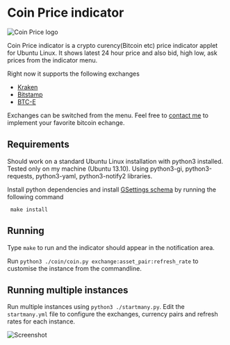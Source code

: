 # Coin Price indicator

![Coin Price logo](https://raw.github.com/nilgradisnik/coinprice-indicator/master/resources/logo_124px.png)

Coin Price indicator is a crypto curency(Bitcoin etc) price indicator applet for Ubuntu Linux. It shows latest 24 hour price and also bid, high low, ask prices from the indicator menu.

Right now it supports the following exchanges

* [Kraken](https://www.kraken.com)
* [Bitstamp](https://www.bitstamp.net)
* [BTC-E](https://btc-e.com)

Exchanges can be switched from the menu. Feel free to [contact me](mailto:nil.gradisnik@gmail.com) to implement your favorite bitcoin echange.

## Requirements
Should work on a standard Ubuntu Linux installation with python3 installed. Tested only on my machine (Ubuntu 13.10). Using python3-gi, python3-requests, python3-yaml, python3-notify2 libraries.

Install python dependencies and install [GSettings schema](https://developer.gnome.org/gio/2.32/glib-compile-schemas.html) by running the following command
```
 make install
```

## Running
Type `make` to run and the indicator should appear in the notification area.

Run `python3 ./coin/coin.py exchange:asset_pair:refresh_rate` to customise the instance from the commandline.

## Running multiple instances
Run multiple instances using `python3 ./startmany.py`. Edit the `startmany.yml` file to configure the exchanges, currency pairs and refresh rates for each instance.

![Screenshot](https://raw.githubusercontent.com/nilgradisnik/coinprice-indicator/master/resources/screenshot.png)
